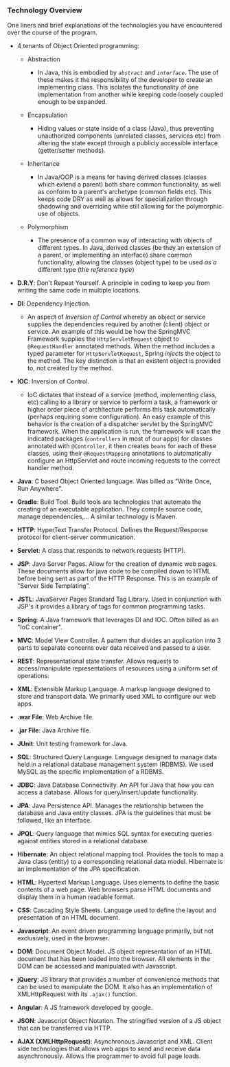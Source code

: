 ### Technology Overview

One liners and brief explanations of the technologies you have encountered over the course of the program.

* 4 tenants of Object Oriented programming:
  * Abstraction
    * In Java, this is embodied by *`abstract`* and *`interface`*. The use of these makes it the responsibility of the developer to create an implementing class. This isolates the functionality of one implementation from another while keeping code loosely coupled enough to be expanded.

  * Encapsulation
    * Hiding values or state inside of a class (Java), thus preventing unauthorized components (unrelated classes, services etc) from altering the state except through a publicly accessible interface (getter/setter methods).

  * Inheritance
    * In Java/OOP is a means for having derived classes (classes which extend a parent) both share common functionality, as well as conform to a parent's archetype (common fields etc). This keeps code DRY as well as allows for specialization through shadowing and overriding while still allowing for the polymorphic use of objects.

  * Polymorphism
    * The presence of a common way of interacting with objects of different types. In Java, derived classes (be they an extension of a parent, or implementing an interface) share common functionality, allowing the classes (object type) to be used *as a* different type (the *reference type*)

* **D.R.Y**: Don't Repeat Yourself. A principle in coding to keep you from writing the same code in multiple locations.

* **DI**: Dependency Injection.
  * An aspect of *Inversion of Control* whereby an object or service supplies the dependencies required by another (client) object or service. An example of this would be how the SpringMVC Framework supplies the `HttpServletRequest` object to `@RequestHandler` annotated methods. When the method includes a typed parameter for `HttpServletRequest`, Spring *injects* the object to the method. The key distinction is that an existent object is provided to, not created by the method.

* **IOC**: Inversion of Control.
  * IoC dictates that instead of a service (method, implementing class, etc) calling to a library or service to perform a task, a framework or higher order piece of architecture performs this task automatically (perhaps requiring some configuration). An easy example of this behavior is the creation of a dispatcher servlet by the SpringMVC framework. When the application is run, the framework will scan the indicated packages (`controllers` in most of our apps) for classes annotated with `@Controller`, it then creates `beans` for each of these classes, using their `@RequestMapping` annotations to automatically configure an HttpServlet and route incoming requests to the correct handler method.

* **Java**: C based Object Oriented language. Was billed as "Write Once, Run Anywhere".

* **Gradle**: Build Tool. Build tools are technologies that automate the creating of an executable application. They compile source code, manage dependencies,... A similar technology is Maven.

* **HTTP**: HyperText Transfer Protocol. Defines the Request/Response protocol for client-server communication.

* **Servlet**: A class that responds to network requests (HTTP).

* **JSP**: Java Server Pages. Allow for the creation of dynamic web pages. These documents allow for java code to be compiled down to HTML before being sent as part of the HTTP Response. This is an example of "Server Side Templating".

* **JSTL**: JavaServer Pages Standard Tag Library. Used in conjunction with JSP's it provides a library of tags for common programming tasks.

* **Spring**: A Java framework that leverages DI and IOC. Often billed as an "IoC container".

* **MVC**: Model View Controller. A pattern that divides an application into 3 parts to separate concerns over data received and passed to a user.  

* **REST**: Representational state transfer. Allows requests to access/manipulate representations of resources using a uniform set of operations.

* **XML**: Extensible Markup Language. A markup language designed to store and transport data. We primarily used XML to configure our web apps.

* **.war File**: Web Archive file.

* **.jar File**: Java Archive file.

* **JUnit**: Unit testing framework for Java.

* **SQL**: Structured Query Language. Language designed to manage data held in a relational database management system (RDBMS). We used MySQL as the specific implementation of a RDBMS.

* **JDBC**: Java Database Connectivity. An API for Java that how you can access a database. Allows for query/insert/update functionality.

* **JPA**: Java Persistence API. Manages the relationship between the database and Java entity classes. JPA is the guidelines that must be followed, like an interface.

* **JPQL**: Query language that mimics SQL syntax for executing queries against entities stored in a relational database.

* **Hibernate**: An object relational mapping tool. Provides the tools to map a Java class (entity) to a corresponding relational data model. Hibernate is an implementation of the JPA specification.

* **HTML**: Hypertext Markup Language. Uses elements to define the basic contents of a web page. Web browsers parse HTML documents and display them in a human readable format.

* **CSS**: Cascading Style Sheets. Language used to define the layout and presentation of an HTML document.

* **Javascript**: An event driven programming language primarily, but not exclusively, used in the browser.

* **DOM**: Document Object Model. JS object representation of an HTML document that has been loaded into the browser. All elements in the DOM can be accessed and manipulated with Javascript.

* **jQuery**: JS library that provides a number of convenience methods that can be used to manipulate the DOM. It also has an implementation of XMLHttpRequest with its `.ajax()` function.

* **Angular**: A JS framework developed by google.

* **JSON**: Javascript Object Notation. The stringified version of a JS object that can be transferred via HTTP.

* **AJAX (XMLHttpRequest)**: Asynchronous Javascript and XML. Client side technologies that allows web apps to send and receive data asynchronously. Allows the programmer to avoid full page loads.

